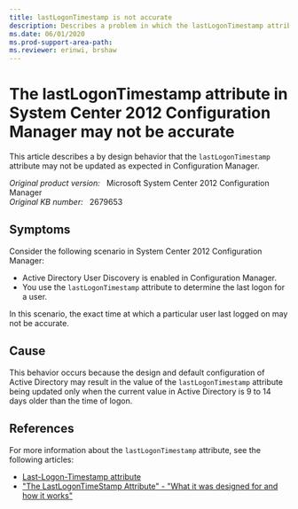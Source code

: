 ```yaml
---
title: lastLogonTimestamp is not accurate
description: Describes a problem in which the lastLogonTimestamp attribute may not be accurate in Configuration Manager.
ms.date: 06/01/2020
ms.prod-support-area-path: 
ms.reviewer: erinwi, brshaw
---
```

# The lastLogonTimestamp attribute in System Center 2012 Configuration Manager may not be accurate

This article describes a by design behavior that the `lastLogonTimestamp` attribute may not be updated as expected in Configuration Manager.

_Original product version:_ &nbsp; Microsoft System Center 2012 Configuration Manager  
_Original KB number:_ &nbsp; 2679653

## Symptoms

Consider the following scenario in System Center 2012 Configuration Manager:

- Active Directory User Discovery is enabled in Configuration Manager.
- You use the `lastLogonTimestamp` attribute to determine the last logon for a user.

In this scenario, the exact time at which a particular user last logged on may not be accurate.

## Cause

This behavior occurs because the design and default configuration of Active Directory may result in the value of the `lastLogonTimestamp` attribute being updated only when the current value in Active Directory is 9 to 14 days older than the time of logon.

## References

For more information about the `lastLogonTimestamp` attribute, see the following articles:

- [Last-Logon-Timestamp attribute](/windows/win32/adschema/a-lastlogontimestamp)
- ["The LastLogonTimeStamp Attribute" - "What it was designed for and how it works"](/archive/blogs/askds/the-lastlogontimestamp-attribute-what-it-was-designed-for-and-how-it-works)
